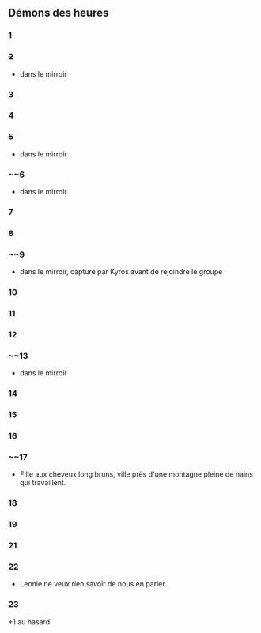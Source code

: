 ## Démons des heures
### 1
### ~~2~~
- dans le mirroir
### 3
### 4
### ~~5~~
- dans le mirroir
### ~~6
- dans le mirroir
### 7
### 8
### ~~9
- dans le mirroir, capturé par Kyros avant de rejoindre le groupe
### 10
### 11
### 12
### ~~13
- dans le mirroir
### 14
### 15
### 16
### ~~17
- Fille aux cheveux long bruns, ville près d'une montagne pleine de nains qui travaillent.
### 18
### 19
### 21
### 22
- Leonie ne veux rien savoir de nous en parler.
### 23


+1 au hasard